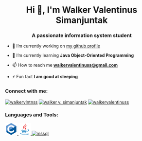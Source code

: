 <h1 align="center">Hi 👋, I'm Walker Valentinus Simanjuntak</h1>
<h3 align="center">A passionate information system student</h3>

- 🔭 I’m currently working on [my github profile](https://github.com/walkervalentinuss)

- 🌱 I’m currently learning **Java Object-Oriented Programming**

- 📫 How to reach me **walkervalentinuss@gmail.com**

- ⚡ Fun fact **I am good at sleeping**

<h3 align="left">Connect with me:</h3>
<p align="left">
<a href="https://twitter.com/walkervlntnss" target="blank"><img align="center" src="https://raw.githubusercontent.com/rahuldkjain/github-profile-readme-generator/master/src/images/icons/Social/twitter.svg" alt="walkervlntnss" height="30" width="40" /></a>
<a href="https://linkedin.com/in/walker v. simanjuntak" target="blank"><img align="center" src="https://raw.githubusercontent.com/rahuldkjain/github-profile-readme-generator/master/src/images/icons/Social/linked-in-alt.svg" alt="walker v. simanjuntak" height="30" width="40" /></a>
<a href="https://instagram.com/walkervalentinuss" target="blank"><img align="center" src="https://raw.githubusercontent.com/rahuldkjain/github-profile-readme-generator/master/src/images/icons/Social/instagram.svg" alt="walkervalentinuss" height="30" width="40" /></a>
</p>

<h3 align="left">Languages and Tools:</h3>
<p align="left"> <a href="https://www.cprogramming.com/" target="_blank" rel="noreferrer"> <img src="https://raw.githubusercontent.com/devicons/devicon/master/icons/c/c-original.svg" alt="c" width="40" height="40"/> </a> <a href="https://www.java.com" target="_blank" rel="noreferrer"> <img src="https://raw.githubusercontent.com/devicons/devicon/master/icons/java/java-original.svg" alt="java" width="40" height="40"/> </a> <a href="https://www.microsoft.com/en-us/sql-server" target="_blank" rel="noreferrer"> <img src="https://www.svgrepo.com/show/303229/microsoft-sql-server-logo.svg" alt="mssql" width="40" height="40"/> </a> </p>
